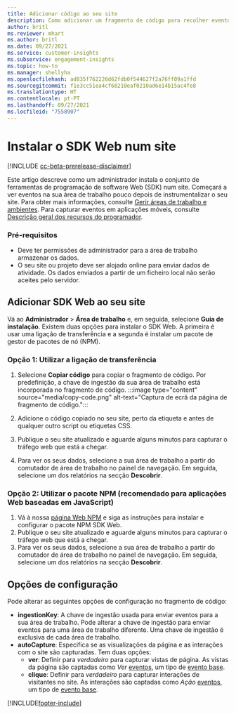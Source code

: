 ```yaml
---
title: Adicionar código ao seu site
description: Como adicionar um fragmento de código para recolher eventos do Dynamics 365 Customer Insights no seu site.
author: britl
ms.reviewer: mhart
ms.author: britl
ms.date: 09/27/2021
ms.service: customer-insights
ms.subservice: engagement-insights
ms.topic: how-to
ms.manager: shellyha
ms.openlocfilehash: ad835f762226d62fdb0f544627f2a76ff09a1ffd
ms.sourcegitcommit: f1e3cc51ea4cf68210eaf0210ad6e14b15ac4fe8
ms.translationtype: HT
ms.contentlocale: pt-PT
ms.lasthandoff: 09/27/2021
ms.locfileid: "7558907"
---
```

# <a name="install-the-web-sdk-on-a-website"></a>Instalar o SDK Web num site

[!INCLUDE [cc-beta-prerelease-disclaimer](includes/cc-beta-prerelease-disclaimer.md)]

Este artigo descreve como um administrador instala o conjunto de ferramentas de programação de software Web (SDK) num site. Começará a ver eventos na sua área de trabalho pouco depois de instrumentalizar o seu site. Para obter mais informações, consulte [Gerir áreas de trabalho e ambientes](manage-environments-workspaces.md). Para capturar eventos em aplicações móveis, consulte [Descrição geral dos recursos do programador](developer-resources.md).


### <a name="prerequisites"></a>Pré-requisitos

* Deve ter permissões de administrador para a área de trabalho armazenar os dados.
* O seu site ou projeto deve ser alojado online para enviar dados de atividade. Os dados enviados a partir de um ficheiro local não serão aceites pelo servidor.


## <a name="add-web-sdk-to-your-website"></a>Adicionar SDK Web ao seu site

Vá ao **Administrador** > **Área de trabalho** e, em seguida, selecione **Guia de instalação**. Existem duas opções para instalar o SDK Web. A primeira é usar uma ligação de transferência e a segunda é instalar um pacote de gestor de pacotes de nó (NPM).

### <a name="option-1-using-the-download-link"></a>Opção 1: Utilizar a ligação de transferência

1. Selecione **Copiar código** para copiar o fragmento de código. Por predefinição, a chave de ingestão da sua área de trabalho está incorporada no fragmento de código.
  :::image type="content" source="media/copy-code.png" alt-text="Captura de ecrã da página de fragmento de código.":::

1. Adicione o código copiado no seu site, perto da <head> etiqueta e antes de qualquer outro script ou etiquetas CSS.
1. Publique o seu site atualizado e aguarde alguns minutos para capturar o tráfego web que está a chegar.
1. Para ver os seus dados, selecione a sua área de trabalho a partir do comutador de área de trabalho no painel de navegação. Em seguida, selecione um dos relatórios na secção **Descobrir**.

### <a name="option-2-using-the-npm-package-recommended-for-javascript-based-web-apps"></a>Opção 2: Utilizar o pacote NPM (recomendado para aplicações Web baseadas em JavaScript)

1. Vá à nossa [página Web NPM](https://www.npmjs.com/package/engagementinsights-web) e siga as instruções para instalar e configurar o pacote NPM SDK Web.
1. Publique o seu site atualizado e aguarde alguns minutos para capturar o tráfego web que está a chegar.
1. Para ver os seus dados, selecione a sua área de trabalho a partir do comutador de área de trabalho no painel de navegação. Em seguida, selecione um dos relatórios na secção **Descobrir**.

## <a name="configuration-options"></a>Opções de configuração

Pode alterar as seguintes opções de configuração no fragmento de código:

- **ingestionKey**: A chave de ingestão usada para enviar eventos para a sua área de trabalho. Pode alterar a chave de ingestão para enviar eventos para uma área de trabalho diferente. Uma chave de ingestão é exclusiva de cada área de trabalho.
- **autoCapture**: Especifica se as visualizações da página e as interações com o site são capturadas. Tem duas opções:
    - **ver**: Definir para *verdadeiro* para capturar vistas de página. As vistas da página são captadas como *Ver* [eventos](glossary.md#event), um tipo de [evento base](glossary.md#base-event).
    - **clique**: Definir para *verdadeiro* para capturar interações de visitantes no site. As interações são captadas como *Ação* [eventos](glossary.md#event), um tipo de [evento base](glossary.md#base-event).

[!INCLUDE[footer-include](../includes/footer-banner.md)]
